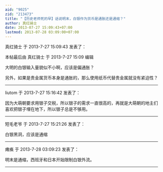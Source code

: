 ```yaml
---
aid: "9025"
zid: "213473"
title: "【历史老师死的早】话说明末，白银作为货币是通胀还是通缩？"
author: 真红骑士
date: 2013-07-27 15:09:43+07:00
lastmod: 2013-07-28 03:09:00+07:00
---
```


真红骑士 于 2013-7-27 15:09:43 发表了：

本帖最后由 真红骑士 于 2013-7-27 15:09 编辑

大明的白银输入量貌似不小啊，应该是偏通胀？

另外，如果是贵金属货币本身是通胀的，那么使用纸币代替贵金属就没有紧迫性？

---

liutom 于 2013-7-27 15:16:42 发表了：

因为大萌朝要求用银子交税，所以银子的需求一直很高的，再就是大萌朝的地主们喜欢把银子埋在地下，所以银子总是不够用。

---

短毛老爷 于 2013-7-27 15:21:26 发表了：

白银黑洞，应该是通缩

---

瘫痪 于 2013-7-28 03:09:23 发表了：

明末是通缩，西班牙和日本开始限制白银外流。

---
